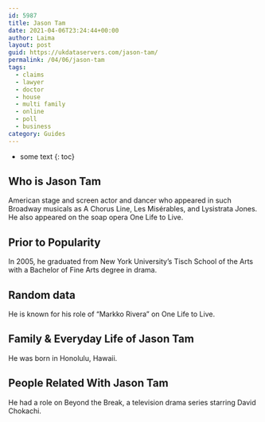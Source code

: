 ```yaml
---
id: 5987
title: Jason Tam
date: 2021-04-06T23:24:44+00:00
author: Laima
layout: post
guid: https://ukdataservers.com/jason-tam/
permalink: /04/06/jason-tam
tags:
  - claims
  - lawyer
  - doctor
  - house
  - multi family
  - online
  - poll
  - business
category: Guides
---
```


* some text
{: toc}


## Who is Jason Tam
                  
                  
                  
American stage and screen actor and dancer who appeared in such Broadway musicals as A Chorus Line, Les Misérables, and Lysistrata Jones. He also appeared on the soap opera One Life to Live. 
                  
              
            
              
            
                
                
                
## Prior to Popularity
                  
                  
                  
In 2005, he graduated from New York University&#8217;s Tisch School of the Arts with a Bachelor of Fine Arts degree in drama. 
                  
              
            
              
            
                
                
                
## Random data
                  
                  
                  
He is known for his role of &#8220;Markko Rivera&#8221; on One Life to Live.
                  
              
            
              
            
                
                
                
## Family & Everyday Life of Jason Tam
                  
                  
                  
He was born in Honolulu, Hawaii.
                  
              
            
              
            
                
                
                
## People Related With Jason Tam
                  
                  
                  
He had a role on Beyond the Break, a television drama series starring David Chokachi.
                  
              
            
              
            
                
              
            
              
              
            
            
              
            
          
          
          